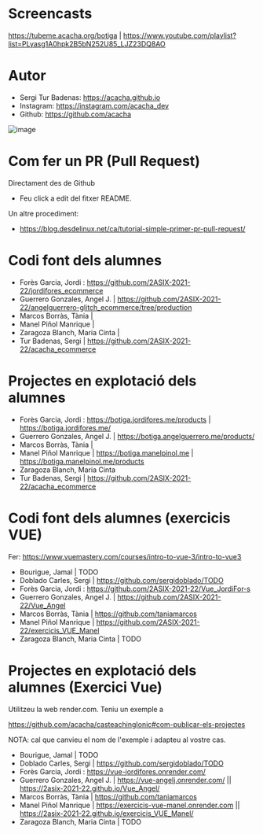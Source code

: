 # Screencasts

https://tubeme.acacha.org/botiga | https://www.youtube.com/playlist?list=PLyasg1A0hpk2B5bN252U85_LJZ23DQ8AO

# Autor

- Sergi Tur Badenas: https://acacha.github.io
- Instagram: https://instagram.com/acacha_dev
- Github: https://github.com/acacha

![image](https://user-images.githubusercontent.com/4015406/140644527-e186bf90-e556-4970-98ed-3f00c5f1af11.png)

# Com fer un PR (Pull Request)

Directament des de Github

- Feu click a edit del fitxer README.

Un altre procediment:
- https://blog.desdelinux.net/ca/tutorial-simple-primer-pr-pull-request/

# Codi font dels alumnes

- Forès Garcia, Jordi : https://github.com/2ASIX-2021-22/jordifores_ecommerce
- Guerrero Gonzales, Angel J. | https://github.com/2ASIX-2021-22/angelguerrero-glitch_ecommerce/tree/production
- Marcos Borràs, Tània | 
- Manel Piñol Manrique |
- Zaragoza Blanch, Maria Cinta | 
- Tur Badenas, Sergi | https://github.com/2ASIX-2021-22/acacha_ecommerce

# Projectes en explotació dels alumnes

- Forès Garcia, Jordi : https://botiga.jordifores.me/products | https://botiga.jordifores.me/
- Guerrero Gonzales, Angel J. | https://botiga.angelguerrero.me/products/
- Marcos Borràs, Tània | 
- Manel Piñol Manrique | https://botiga.manelpinol.me | https://botiga.manelpinol.me/products 
- Zaragoza Blanch, Maria Cinta 
- Tur Badenas, Sergi | https://github.com/2ASIX-2021-22/acacha_ecommerce

# Codi font dels alumnes (exercicis VUE)

Fer: https://www.vuemastery.com/courses/intro-to-vue-3/intro-to-vue3

- Bourigue, Jamal | TODO
- Doblado Carles, Sergi | https://github.com/sergidoblado/TODO
- Forès Garcia, Jordi : https://github.com/2ASIX-2021-22/Vue_JordiFor-s 
- Guerrero Gonzales, Angel J. | https://github.com/2ASIX-2021-22/Vue_Angel
- Marcos Borràs, Tània | https://github.com/taniamarcos
- Manel Piñol Manrique | https://github.com/2ASIX-2021-22/exercicis_VUE_Manel
- Zaragoza Blanch, Maria Cinta | TODO

# Projectes en explotació dels alumnes (Exercici Vue)

Utilitzeu la web render.com. Teniu un exemple a

https://github.com/acacha/casteachingIonic#com-publicar-els-projectes

NOTA: cal que canvieu el nom de l'exemple i adapteu al vostre cas.

- Bourigue, Jamal | TODO
- Doblado Carles, Sergi | https://github.com/sergidoblado/TODO
- Forès Garcia, Jordi : https://vue-jordifores.onrender.com/ 
- Guerrero Gonzales, Angel J. | https://vue-angelj.onrender.com/ || https://2asix-2021-22.github.io/Vue_Angel/ 
- Marcos Borràs, Tània | https://github.com/taniamarcos
- Manel Piñol Manrique | https://exercicis-vue-manel.onrender.com || https://2asix-2021-22.github.io/exercicis_VUE_Manel/
- Zaragoza Blanch, Maria Cinta | TODO

